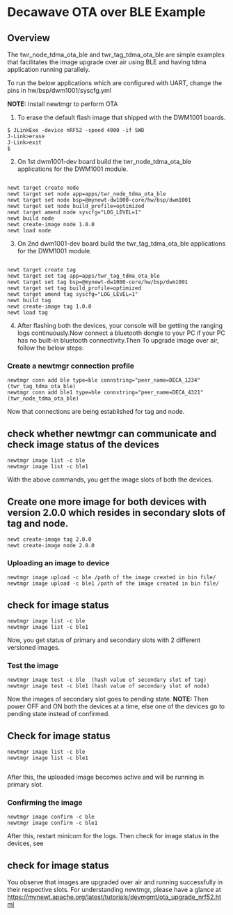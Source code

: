 <!--
#
# Licensed to the Apache Software Foundation (ASF) under one
# or more contributor license agreements.  See the NOTICE file
# distributed with this work for additional information
# regarding copyright ownership.  The ASF licenses this file
# to you under the Apache License, Version 2.0 (the
# "License"); you may not use this file except in compliance
# with the License.  You may obtain a copy of the License at
#
# http://www.apache.org/licenses/LICENSE-2.0
#
# Unless required by applicable law or agreed to in writing,
# software distributed under the License is distributed on an
# "AS IS" BASIS, WITHOUT WARRANTIES OR CONDITIONS OF ANY
#  KIND, either express or implied.  See the License for the
# specific language governing permissions and limitations
# under the License.
#
-->

# Decawave OTA over BLE Example

## Overview
The twr_node_tdma_ota_ble and twr_tag_tdma_ota_ble are simple examples that facilitates the image upgrade over air using BLE and having tdma application running parallely.

To run the below applications which are configured with UART, change the pins in hw/bsp/dwm1001/syscfg.yml

**NOTE:** Install newtmgr to perform OTA

1. To erase the default flash image that shipped with the DWM1001 boards.

```no-highlight
$ JLinkExe -device nRF52 -speed 4000 -if SWD
J-Link>erase
J-Link>exit
$ 
```

2. On 1st dwm1001-dev board build the twr_node_tdma_ota_ble applications for the DWM1001 module. 

```no-highlight

newt target create node
newt target set node app=apps/twr_node_tdma_ota_ble
newt target set node bsp=@mynewt-dw1000-core/hw/bsp/dwm1001
newt target set node build_profile=optimized
newt target amend node syscfg="LOG_LEVEL=1"
newt build node
newt create-image node 1.0.0
newt load node

```

3. On 2nd dwm1001-dev board build the twr_tag_tdma_ota_ble applications for the DWM1001 module. 

```no-highlight

newt target create tag
newt target set tag app=apps/twr_tag_tdma_ota_ble
newt target set tag bsp=@mynewt-dw1000-core/hw/bsp/dwm1001
newt target set tag build_profile=optimized
newt target amend tag syscfg="LOG_LEVEL=1"
newt build tag
newt create-image tag 1.0.0
newt load tag

```

4. After flashing both the devices, your console will be getting the ranging logs continuously.Now connect a bluetooth dongle to your PC if your PC has no built-in bluetooth connectivity.Then To upgrade image over air, follow the below steps:

### Create a newtmgr connection profile
```
newtmgr conn add ble type=ble connstring="peer_name=DECA_1234"   (twr_tag_tdma_ota_ble)
newtmgr conn add ble1 type=ble connstring="peer_name=DECA_4321" (twr_node_tdma_ota_ble)

```
Now that connections are being established for tag and node.

## check whether newtmgr can communicate and check image status of the devices
```
newtmgr image list -c ble
newtmgr image list -c ble1

```
With the above commands, you get the image slots of both the devices.

## Create one more image for both devices with version 2.0.0 which resides in secondary slots of tag and node.
```
newt create-image tag 2.0.0
newt create-image node 2.0.0

```
### Uploading an image to device
```
newtmgr image upload -c ble /path of the image created in bin file/
newtmgr image upload -c ble1 /path of the image created in bin file/

```
## check for image status 
```
newtmgr image list -c ble
newtmgr image list -c ble1

```
Now, you get status of primary and secondary slots with 2 different versioned images.

### Test the image
```
newtmgr image test -c ble  (hash value of secondary slot of tag)
newtmgr image test -c ble1 (hash value of secondary slot of node)

```
Now the images of secondary slot goes to pending state.
**NOTE:** Then power OFF and ON both the devices at a time, else one of the devices go to pending state instead of confirmed.

## Check for image status
```
newtmgr image list -c ble
newtmgr image list -c ble1
 
```
After this, the uploaded image becomes active and will be running in primary slot.

### Confirming the image
```
newtmgr image confirm -c ble
newtmgr image confirm -c ble1

```
After this, restart minicom for the logs.
Then check for image status in the devices, see

## check for image status

You observe that images are upgraded over air and running successfully in their respective slots.
For understanding newtmgr, please have a glance at https://mynewt.apache.org/latest/tutorials/devmgmt/ota_upgrade_nrf52.html





